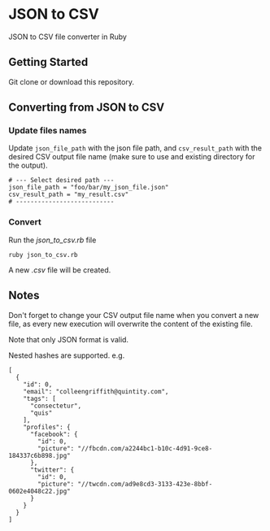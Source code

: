
# JSON to CSV

JSON to CSV file converter in Ruby

## Getting Started

Git clone or download this repository.

## Converting from JSON to CSV

### Update files names

Update `json_file_path` with the json file path, and `csv_result_path` with the desired CSV output file name (make sure to use and existing directory for the output).

```
# --- Select desired path ---
json_file_path = "foo/bar/my_json_file.json"
csv_result_path = "my_result.csv"
# ---------------------------
```

### Convert

Run the *json_to_csv.rb* file

```
ruby json_to_csv.rb
```
A new *.csv* file will be created.

## Notes

Don't forget to change your CSV output file name when you convert a new file, as every new execution will overwrite the content of the existing file.

Note that only JSON format is valid.

Nested hashes are supported.
e.g.
```
[
  {
    "id": 0,
    "email": "colleengriffith@quintity.com",
    "tags": [
      "consectetur",
      "quis"
    ],
    "profiles": {
      "facebook": {
        "id": 0,
        "picture": "//fbcdn.com/a2244bc1-b10c-4d91-9ce8-184337c6b898.jpg"
      },
      "twitter": {
        "id": 0,
        "picture": "//twcdn.com/ad9e8cd3-3133-423e-8bbf-0602e4048c22.jpg"
      }
    }
  }
]
```
